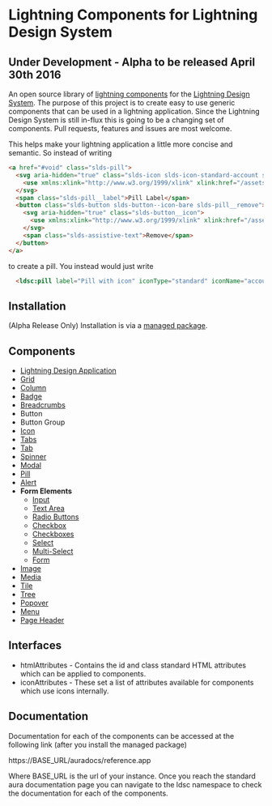 # Lightning Components for Lightning Design System

## Under Development - Alpha to be released April 30th 2016

An open source library of [lightning components](https://developer.salesforce.com/docs/atlas.en-us.lightning.meta/lightning/) for the [Lightning Design System](http://www.lightningdesignsystem.com/). The purpose of this project is to create easy to use generic components that can be used in a lightning application. Since the Lightning Design System is still in-flux this is going to be a changing set of components. Pull requests, features and issues are most welcome.

This helps make your lightning application a little more concise and semantic. So instead of writing

```html
<a href="#void" class="slds-pill">
  <svg aria-hidden="true" class="slds-icon slds-icon-standard-account slds-pill__icon">
    <use xmlns:xlink="http://www.w3.org/1999/xlink" xlink:href="/assets/icons/standard-sprite/svg/symbols.svg#account"></use>
  </svg>
  <span class="slds-pill__label">Pill Label</span>
  <button class="slds-button slds-button--icon-bare slds-pill__remove">
    <svg aria-hidden="true" class="slds-button__icon">
      <use xmlns:xlink="http://www.w3.org/1999/xlink" xlink:href="/assets/icons/utility-sprite/svg/symbols.svg#close"></use>
    </svg>
    <span class="slds-assistive-text">Remove</span>
  </button>
</a>
```

to create a pill. You instead would just write

```html
  <ldsc:pill label="Pill with icon" iconType="standard" iconName="account" onRemove="{! c.removePill }" />
```

## Installation

(Alpha Release Only)
Installation is via a [managed package](https://login.salesforce.com/packaging/installPackage.apexp?p0=04t58000000A4Hr).

## Components

- [Lightning Design Application](documentation/lightningDesignApplication.md)
- [Grid](documentation/grid.md)
- [Column](documentation/col.md)
- [Badge](documentation/badge.md)
- [Breadcrumbs](documentation/breadcrumbs.md)
- Button
- Button Group
- [Icon](documentation/icon.md)
- [Tabs](documentation/tabs.md)
- [Tab](documentation/tab.md)
- [Spinner](documentation/spinner.md)
- [Modal](documentation/modal.md)
- [Pill](documentation/pill.md)
- [Alert](documentation/alert.md)
- **Form Elements**
  - [Input](documentation/input.md)
  - [Text Area](documentation/textarea.md)
  - [Radio Buttons](documentation/radioButtons.md)
  - [Checkbox](documentation/checkbox.md)
  - [Checkboxes](documentation/checkboxes.md)
  - [Select](documentation/select.md)
  - [Multi-Select](documentation/multiselect.md)
  - [Form](documentation/form.md)
- [Image](documentation/image.md)
- [Media](documentation/media.md)
- [Tile](documentation/tile.md)
- [Tree](documentation/tree.md)
- [Popover](documentation/popover.md)
- [Menu](documentation/menu.md)
- [Page Header](documentation/pageHeader.md)

## Interfaces

- htmlAttributes - Contains the id and class standard HTML attributes which can be applied to components.
- iconAttributes - These set a list of attributes available for components which use icons internally.

## Documentation

Documentation for each of the components can be accessed at the following link (after you install the managed package)

https://BASE_URL/auradocs/reference.app

Where BASE_URL is the url of your instance. Once you reach the standard aura documentation page you can navigate to the ldsc namespace to check the documentation for each of the components.
